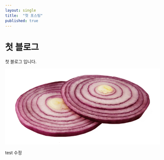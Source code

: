 ```yaml
---
layout: single
title:  "첫 포스팅"
published: true
---
```


# 첫 블로그

첫 블로그 입니다.

![Onion](../images/2022-02-01-first/Onion.png)



test 수정

